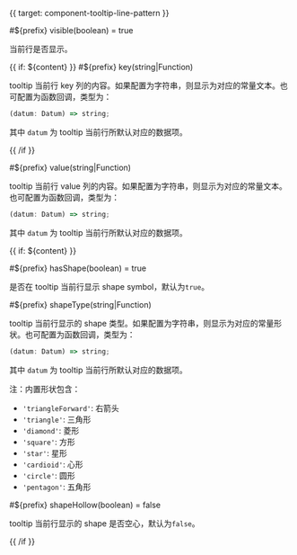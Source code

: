 {{ target: component-tooltip-line-pattern }}

<!-- ITooltipLinePattern -->

#${prefix} visible(boolean) = true

当前行是否显示。

{{ if: ${content} }}
#${prefix} key(string|Function)

tooltip 当前行 key 列的内容。如果配置为字符串，则显示为对应的常量文本。也可配置为函数回调，类型为：

```ts
(datum: Datum) => string;
```

其中 `datum` 为 tooltip 当前行所默认对应的数据项。

{{ /if }}

#${prefix} value(string|Function)

tooltip 当前行 value 列的内容。如果配置为字符串，则显示为对应的常量文本。也可配置为函数回调，类型为：

```ts
(datum: Datum) => string;
```

其中 `datum` 为 tooltip 当前行所默认对应的数据项。

{{ if: ${content} }}

#${prefix} hasShape(boolean) = true

是否在 tooltip 当前行显示 shape symbol，默认为`true`。

#${prefix} shapeType(string|Function)

tooltip 当前行显示的 shape 类型。如果配置为字符串，则显示为对应的常量形状。也可配置为函数回调，类型为：

```ts
(datum: Datum) => string;
```

其中 `datum` 为 tooltip 当前行所默认对应的数据项。

<!-- TODO：统一 symbol 类型 -->

注：内置形状包含：

- `'triangleForward'`: 右箭头
- `'triangle'`: 三角形
- `'diamond'`: 菱形
- `'square'`: 方形
- `'star'`: 星形
- `'cardioid'`: 心形
- `'circle'`: 圆形
- `'pentagon'`: 五角形

#${prefix} shapeHollow(boolean) = false

tooltip 当前行显示的 shape 是否空心，默认为`false`。

{{ /if }}
